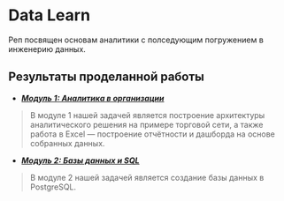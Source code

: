 # Data Learn
Реп посвящен основам аналитики с полседующим погружением в инженерию данных.
## Результаты проделанной работы
- ***[Модуль 1: Аналитика в организации](DE-101/Module1)***

> В модуле 1 нашей задачей является построение архитектуры аналитического решения на примере торговой сети, а также работа в Excel — построение отчётности и дашборда на основе собранных данных.

- ***[Модуль 2: Базы данных и SQL](DE-101/Module2)***

> В модуле 2 нашей задачей является создание базы данных в PostgreSQL.
